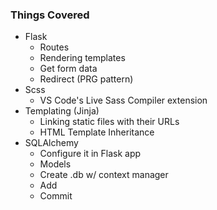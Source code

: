 ### Things Covered

- Flask
  - Routes
  - Rendering templates
  - Get form data
  - Redirect (PRG pattern)
- Scss
  - VS Code's Live Sass Compiler extension
- Templating (Jinja)
  - Linking static files with their URLs
  - HTML Template Inheritance
- SQLAlchemy
  - Configure it in Flask app
  - Models
  - Create .db w/ context manager
  - Add
  - Commit
